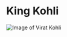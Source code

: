 # King Kohli
![Image of Virat Kohli](https://encrypted-tbn1.gstatic.com/licensed-image?q=tbn:ANd9GcQJ4YCFo6nHsejh_CevWkUkmQaGb2T6hI3Jd9grBKrqvcV0VQ7BhkmhHXO8dL7z7vdxHYdSiyKw3SC2OFw)
